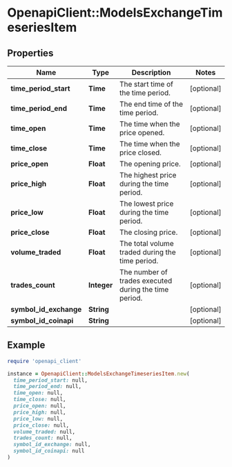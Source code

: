 # OpenapiClient::ModelsExchangeTimeseriesItem

## Properties

| Name | Type | Description | Notes |
| ---- | ---- | ----------- | ----- |
| **time_period_start** | **Time** | The start time of the time period. | [optional] |
| **time_period_end** | **Time** | The end time of the time period. | [optional] |
| **time_open** | **Time** | The time when the price opened. | [optional] |
| **time_close** | **Time** | The time when the price closed. | [optional] |
| **price_open** | **Float** | The opening price. | [optional] |
| **price_high** | **Float** | The highest price during the time period. | [optional] |
| **price_low** | **Float** | The lowest price during the time period. | [optional] |
| **price_close** | **Float** | The closing price. | [optional] |
| **volume_traded** | **Float** | The total volume traded during the time period. | [optional] |
| **trades_count** | **Integer** | The number of trades executed during the time period. | [optional] |
| **symbol_id_exchange** | **String** |  | [optional] |
| **symbol_id_coinapi** | **String** |  | [optional] |

## Example

```ruby
require 'openapi_client'

instance = OpenapiClient::ModelsExchangeTimeseriesItem.new(
  time_period_start: null,
  time_period_end: null,
  time_open: null,
  time_close: null,
  price_open: null,
  price_high: null,
  price_low: null,
  price_close: null,
  volume_traded: null,
  trades_count: null,
  symbol_id_exchange: null,
  symbol_id_coinapi: null
)
```

